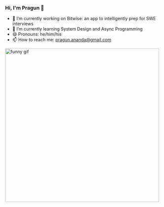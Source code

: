 ### Hi, I'm Pragun 👋

- 🔭 I’m currently working on Bitwise: an app to intelligently prep for SWE interviews 
- 🌱 I’m currently learning System Design and Async Programming
- 😄 Pronouns: he/him/his
- 📫 How to reach me: pragun.ananda@gmail.com 

<!-- ![Alt Text](https://media.giphy.com/media/26BGIqWh2R1fi6JDa/giphy.gif) -->
<img src="https://cdn.dribbble.com/users/616823/screenshots/3266597/simplerocketshipanimation.gif" alt="funny gif" width=500em height=500em >


<!--
**pragun-ananda/pragun-ananda** is a ✨ _special_ ✨ repository because its `README.md` (this file) appears on your GitHub profile.

Here are some ideas to get you started:

- 🔭 I’m currently working on ...
- 🌱 I’m currently learning ...
- 👯 I’m looking to collaborate on ...
- 🤔 I’m looking for help with ...
- 💬 Ask me about ...
- 📫 How to reach me: ...
- 😄 Pronouns: ...
- ⚡ Fun fact: ...

Link for monospaced text: https://yaytext.com/monospace/
-->
